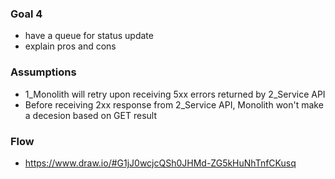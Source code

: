 ### Goal 4
- have a queue for status update 
- explain pros and cons

### Assumptions
- 1_Monolith will retry upon receiving 5xx errors returned by 2_Service API
- Before receiving 2xx response from 2_Service API, Monolith won't make a decesion based on GET result 

### Flow
- https://www.draw.io/#G1jJ0wcjcQSh0JHMd-ZG5kHuNhTnfCKusq
  